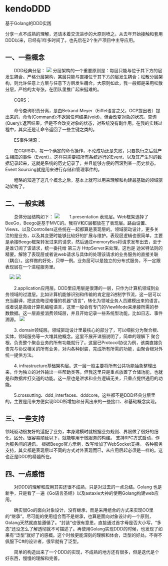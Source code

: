 # kendoDDD
基于Golang的DDD实践

分享一点不成熟的理解，还请本着交流进步的大原则喷之。从去年开始接触和套用DDD以来，已经有1年多时间了。也先后在2个生产项目中主导应用。

## 一、一些概念

　　DDD经典分层：
![](https://github.com/KendoCross/kendoDDD/blob/master/assets/01.png)
 分层架构的一个重要原则是：每层只能与位于其下方的层发生耦合。严格分层架构，某层只能与直接位于其下方的层发生耦合；松散分层架构，则允许任意上方层与任意下方层发生耦合。大原则如此，我一般都是采用松散分层，严格的太夸张，在团队里推广起来挺难的。

　　CQRS：

　　命令查询职责分离，是由Betrand Meyer（Eiffel语言之父，OCP提出者）提出来的。命令(Command):不返回任何结果(void)，但会改变对象的状态。查询(Query):返回结果，但是不会改变对象的状态，对系统没有副作用。在我的实践过程中，其实还是让命令返回了一些主键之类的。

　　ES事件溯源：

　　在CQRS中，每一个确定的命令操作，不论成功还是失败，只要执行之后就产生相应的事件（Event）。这样只需要把所有系统运行的Event，以及其产生时的数据记录起来，这就是系统的历史记录了，并且能够方便的回滚到某一历史状态。Event Sourcing就是用来进行存储和管理事件的。

　　粗略的知道了这几个概念之后，基本上就可以用来理解和构建最基础的领域驱动架构了。

## 二、一般实践

　　总体分层结构如下：
![](https://github.com/KendoCross/kendoDDD/blob/master/assets/02.png)
　　1.presentation 表现层。Web框架选择了BeeGo，Beego是基于MVC的。我将V和C层都放在了表现层。路由设置、Views、以及Controllers这些统在一起都算是表现层的。领域驱动设计，更多关注的是业务，以及其变更时能够比较好的扩展与维护。表现层逻辑也很简单，主要是承接Beego框架转发过来的请求，然后通过memoryBus将请求发布出去，至于是谁订阅了该请求，统一委托给 第三方 HttpServer来处理，这也是 迪米特法则的精要。解除了表现层或者说web请求与具体的处理该请求的业务服务的直接关联（耦合）。这样做的好处，只举一例。业务层可以是独立的分布式服务，不一定跟表现层在一个进程服务里。

　![](https://github.com/KendoCross/kendoDDD/blob/master/assets/03.png)
 ![](https://github.com/KendoCross/kendoDDD/blob/master/assets/04.png)

　　2.application应用层。DDD里应用层是很薄的一层，只作为计算机领域到业务领域的过渡层。比如计算机能够识别和传输的肯定是2进制字节流，这一层可以充当翻译，把这些晦涩难懂的机器“语言”，转化为领域业务人员建模出来的语言。或者说是高级计算机编程语言，这里一般会有专门的ViewMode来承接所需的参数数据。这一层直接消费领域层，并且开始记录一些系统型功能，比如日志、事件溯源。
![](https://github.com/KendoCross/kendoDDD/blob/master/assets/05.png)

　　3. domain领域层。领域驱动设计里最核心的部分了，可以细拆分为聚合根、实体，领域服务等一大堆其他概念。这里不展开详细说明了，简单的理解下 聚合根，负责整个聚合业务的所有功能就行了。这里已Protocol协议为例，该类直接负责完与协议相关的所有业务，对内各种封装，完成所有所需的功能，由聚合根对外统一提供方法。

　　4. infrastructure基础架构层。这一层一般主要将所有公共功能抽象整理出来，作为独立的对外输出一些帮助类等。但我这里只是重点放置了仓储功能，也就是和数据库打交道的功能。这一层也是讲求和业务逻辑无关，只重点提供通用的功能。

　　5.crossutting、ddd_interfaces、dddcore，这些都不是DDD经典分层里的，主要是用来方便实现DDD所增加和分离出来的一些接口、和基础概念实现。
  
## 三、一些支持

   领域驱动很友好的适配了业务，本身建模时就根据业务规则、界限做了很好的细化，区分。很容易顺延以下，就能够用于微服务的构建。
   支持RPC方式启动，作为服务间的通讯。
   根据Beego官方示例，改写增加了WebSocket支持。
   各种服务支持，其实都是表现层以不同的方式对外表现而已，从应用层起必须是一样的。这也正是DDD的精髓所在。

## 四、一点感悟

　　对DDD的理解和应用其实还很不成熟，只是对过去的一点总结。Golang 也是新手，只是看了一遍《Go语言圣经》以及astaxie大神的使用Golang构建web应用。

　　确实很Go的面向对象设计，没有继承，而是采用组合的方式来实现OO里的“继承”。尽可能的使用组合而不是继承，也算是面向对象设计的一个原则，Golang天然就直接遵循了。“封装”也很有意思，直接通过首字母是否大小写，“多态”还没怎么了解透彻就不可描述了。再使用Golang实现DDD的时候，也发现了如果有“泛型”就好了的感概。这个时候更能深刻的理解和体会，泛型的好处。不得不佩服下C#的设计者，很早就有了泛型。

　　简单的构造出来了一个DDD的实现，不成熟的地方还有很多，但是迭代是个好东西，慢慢的理解和完善。
